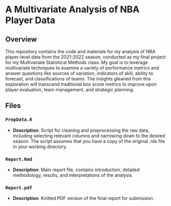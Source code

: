 # A Multivariate Analysis of NBA Player Data

## Overview

This repository contains the code and materials for my analysis of NBA player-level data from the 2021-2022 season, conducted as my final project for my Multivariate Statistical Methods class. My goal is to leverage multivariate techniques to examine a variety of performance metrics and answer questions like sources of variation, indicators of skill, ability to forecast, and classifications of teams. The insights gleaned from this exploration will transcend traditional box score metrics to improve upon player evaluation, team management, and strategic planning.

## Files

### `PrepData.R`
- **Description**: Script for cleaning and preprocessing the raw data, including selecting relevant columns and narrowing down to the desired season. The script assumes that you have a copy of the original .rds file in your working directory.

### `Report.Rmd`
- **Description**: Main report file, contains introduction, detailed methodology, results, and interpretations of the analysis.

### `Report.pdf`
- **Description**: Knitted PDF version of the final report for submission.
